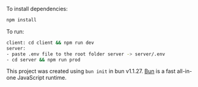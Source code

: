 
To install dependencies:

```bash
npm install
```

To run:

```bash
client: cd client && npm run dev
server: 
- paste .env file to the root folder server -> server/.env
- cd server && npm run prod
```

This project was created using `bun init` in bun v1.1.27. [Bun](https://bun.sh) is a fast all-in-one JavaScript runtime.
